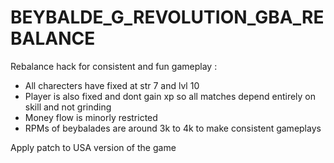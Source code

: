 # BEYBALDE_G_REVOLUTION_GBA_REBALANCE

Rebalance hack for consistent and fun gameplay : 

- All charecters have fixed at str 7 and lvl 10
- Player is also fixed and dont gain xp so all matches depend entirely on skill and not grinding
- Money flow is minorly restricted
- RPMs of beybalades are around 3k to 4k to make consistent gameplays

Apply patch to USA version of the game
